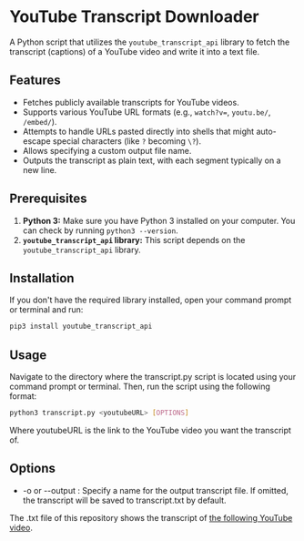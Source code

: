 # YouTube Transcript Downloader

A Python script that utilizes the `youtube_transcript_api` library to fetch the transcript (captions) of a YouTube video and write it into a text file.

## Features

- Fetches publicly available transcripts for YouTube videos.
- Supports various YouTube URL formats (e.g., `watch?v=`, `youtu.be/`, `/embed/`).
- Attempts to handle URLs pasted directly into shells that might auto-escape special characters (like `?` becoming `\?`).
- Allows specifying a custom output file name.
- Outputs the transcript as plain text, with each segment typically on a new line.

## Prerequisites

1.  **Python 3:** Make sure you have Python 3 installed on your computer. You can check by running `python3 --version`.
2.  **`youtube_transcript_api` library:** This script depends on the `youtube_transcript_api` library.

## Installation

If you don't have the required library installed, open your command prompt or terminal and run:

```bash
pip3 install youtube_transcript_api
```

## Usage

Navigate to the directory where the transcript.py script is located using your command prompt or terminal.
Then, run the script using the following format:

```bash
python3 transcript.py <youtubeURL> [OPTIONS]
```

Where youtubeURL is the link to the YouTube video you want the transcript of.

## Options

- -o <filename> or --output <filename>: Specify a name for the output transcript file. If omitted, the transcript will be saved to transcript.txt by default.

The .txt file of this repository shows the transcript of [the following YouTube video](https://www.youtube.com/watch?v=zhWDdy_5v2w).
